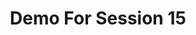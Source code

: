 ---
title: Demo For Session 15
emoji: 🐢
colorFrom: yellow
colorTo: red
sdk: docker
pinned: false
---